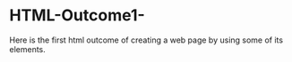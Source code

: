 # HTML-Outcome1-
Here is the first html outcome of creating a web page by using some of its elements.

